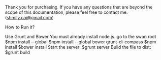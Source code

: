 Thank you for purchasing.
If you have any questions that are beyond the scope of this documentation, please feel free to contact me.
(shmily.cai@gmail.com)

How to Run it?

  Use Grunt and Bower
  You must already install node.js.
  go to the swan root
  $npm install --global
  $npm install --global  bower grunt-cli compass
  $npm install
  $bower install
  Start the server: $grunt server
  Build the file to dist: $grunt build

